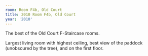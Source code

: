 ```yaml
---
room: Room F4b, Old Court
title: 2010 Room F4b, Old Court
year: '2010'
---
```


The best of the Old Court F-Staircase rooms.

Largest living room with highest ceiling, best view of the paddock (unobscured by the tree), and on the first floor.